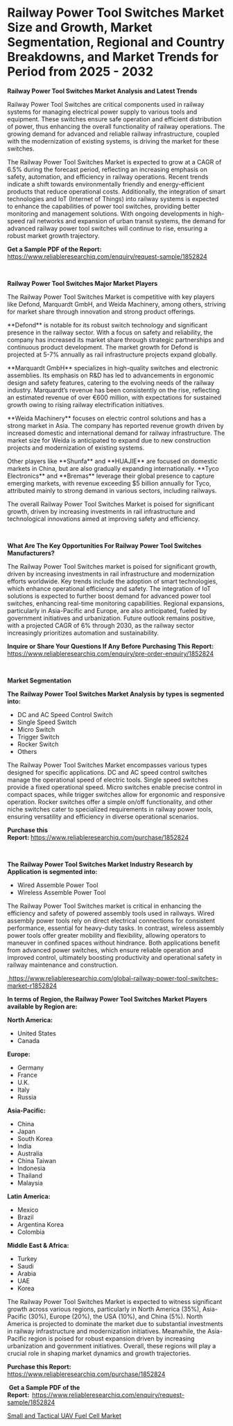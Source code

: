 <p><h1>Railway Power Tool Switches Market Size and Growth, Market Segmentation, Regional and Country Breakdowns, and Market Trends for Period from 2025 -  2032</h1></p><p><strong>Railway Power Tool Switches Market Analysis and Latest Trends</strong></p>
<p><p>Railway Power Tool Switches are critical components used in railway systems for managing electrical power supply to various tools and equipment. These switches ensure safe operation and efficient distribution of power, thus enhancing the overall functionality of railway operations. The growing demand for advanced and reliable railway infrastructure, coupled with the modernization of existing systems, is driving the market for these switches.</p><p>The Railway Power Tool Switches Market is expected to grow at a CAGR of 6.5% during the forecast period, reflecting an increasing emphasis on safety, automation, and efficiency in railway operations. Recent trends indicate a shift towards environmentally friendly and energy-efficient products that reduce operational costs. Additionally, the integration of smart technologies and IoT (Internet of Things) into railway systems is expected to enhance the capabilities of power tool switches, providing better monitoring and management solutions. With ongoing developments in high-speed rail networks and expansion of urban transit systems, the demand for advanced railway power tool switches will continue to rise, ensuring a robust market growth trajectory.</p></p>
<p><strong>Get a Sample PDF of the Report:&nbsp;</strong> <a href="https://www.reliableresearchiq.com/enquiry/request-sample/1852824?utm_campaign=2188&utm_medium=2&utm_source=Github&utm_content=ia&utm_term=14022025&utm_id=railway-power-tool-switches">https://www.reliableresearchiq.com/enquiry/request-sample/1852824</a></p>
<p>&nbsp;</p>
<p><strong>Railway Power Tool Switches Major Market Players</strong></p>
<p><p>The Railway Power Tool Switches Market is competitive with key players like Defond, Marquardt GmbH, and Weida Machinery, among others, striving for market share through innovation and strong product offerings.</p><p>**Defond** is notable for its robust switch technology and significant presence in the railway sector. With a focus on safety and reliability, the company has increased its market share through strategic partnerships and continuous product development. The market growth for Defond is projected at 5-7% annually as rail infrastructure projects expand globally.</p><p>**Marquardt GmbH** specializes in high-quality switches and electronic assemblies. Its emphasis on R&D has led to advancements in ergonomic design and safety features, catering to the evolving needs of the railway industry. Marquardt’s revenue has been consistently on the rise, reflecting an estimated revenue of over €600 million, with expectations for sustained growth owing to rising railway electrification initiatives.</p><p>**Weida Machinery** focuses on electric control solutions and has a strong market in Asia. The company has reported revenue growth driven by increased domestic and international demand for railway infrastructure. The market size for Weida is anticipated to expand due to new construction projects and modernization of existing systems.</p><p>Other players like **Shunfa** and **HUAJIE** are focused on domestic markets in China, but are also gradually expanding internationally. **Tyco Electronics** and **Bremas** leverage their global presence to capture emerging markets, with revenue exceeding $5 billion annually for Tyco, attributed mainly to strong demand in various sectors, including railways.</p><p>The overall Railway Power Tool Switches Market is poised for significant growth, driven by increasing investments in rail infrastructure and technological innovations aimed at improving safety and efficiency.</p></p>
<p>&nbsp;</p>
<p><strong>What Are The Key Opportunities For Railway Power Tool Switches Manufacturers?</strong></p>
<p><p>The Railway Power Tool Switches market is poised for significant growth, driven by increasing investments in rail infrastructure and modernization efforts worldwide. Key trends include the adoption of smart technologies, which enhance operational efficiency and safety. The integration of IoT solutions is expected to further boost demand for advanced power tool switches, enhancing real-time monitoring capabilities. Regional expansions, particularly in Asia-Pacific and Europe, are also anticipated, fueled by government initiatives and urbanization. Future outlook remains positive, with a projected CAGR of 6% through 2030, as the railway sector increasingly prioritizes automation and sustainability.</p></p>
<p><strong>Inquire or Share Your Questions If Any Before Purchasing This Report:</strong> <a href="https://www.reliableresearchiq.com/enquiry/pre-order-enquiry/1852824?utm_campaign=2188&utm_medium=2&utm_source=Github&utm_content=ia&utm_term=14022025&utm_id=railway-power-tool-switches">https://www.reliableresearchiq.com/enquiry/pre-order-enquiry/1852824</a></p>
<p>&nbsp;</p>
<p><strong>Market Segmentation</strong></p>
<p><strong>The Railway Power Tool Switches Market Analysis by types is segmented into:</strong></p>
<p><ul><li>DC and AC Speed Control Switch</li><li>Single Speed Switch</li><li>Micro Switch</li><li>Trigger Switch</li><li>Rocker Switch</li><li>Others</li></ul></p>
<p><p>The Railway Power Tool Switches Market encompasses various types designed for specific applications. DC and AC speed control switches manage the operational speed of electric tools. Single speed switches provide a fixed operational speed. Micro switches enable precise control in compact spaces, while trigger switches allow for ergonomic and responsive operation. Rocker switches offer a simple on/off functionality, and other niche switches cater to specialized requirements in railway power tools, ensuring versatility and efficiency in diverse operational scenarios.</p></p>
<p><strong>Purchase this Report:&nbsp;</strong><a href="https://www.reliableresearchiq.com/purchase/1852824?utm_campaign=2188&utm_medium=2&utm_source=Github&utm_content=ia&utm_term=14022025&utm_id=railway-power-tool-switches">https://www.reliableresearchiq.com/purchase/1852824</a></p>
<p>&nbsp;</p>
<p><strong>The Railway Power Tool Switches Market Industry Research by Application is segmented into:</strong></p>
<p><ul><li>Wired Assemble Power Tool</li><li>Wireless Assemble Power Tool</li></ul></p>
<p><p>The Railway Power Tool Switches market is critical in enhancing the efficiency and safety of powered assembly tools used in railways. Wired assembly power tools rely on direct electrical connections for consistent performance, essential for heavy-duty tasks. In contrast, wireless assembly power tools offer greater mobility and flexibility, allowing operators to maneuver in confined spaces without hindrance. Both applications benefit from advanced power switches, which ensure reliable operation and improved control, ultimately boosting productivity and operational safety in railway maintenance and construction.</p></p>
<p><a href="https://www.reliableresearchiq.com/global-railway-power-tool-switches-market-r1852824?utm_campaign=2188&utm_medium=2&utm_source=Github&utm_content=ia&utm_term=14022025&utm_id=railway-power-tool-switches">&nbsp;https://www.reliableresearchiq.com/global-railway-power-tool-switches-market-r1852824</a></p>
<p><strong>In terms of Region, the Railway Power Tool Switches Market Players available by Region are:</strong></p>
<p>
    <p> <strong> North America: </strong>
        <ul>
            <li>United States</li>
            <li>Canada</li>
        </ul>
        </p> 
    <p> <strong> Europe: </strong>
        <ul>
            <li>Germany</li>
            <li>France</li>
            <li>U.K.</li>
            <li>Italy</li>
            <li>Russia</li>
        </ul>
        </p> 
    <p> <strong> Asia-Pacific: </strong>
        <ul>
            <li>China</li>
            <li>Japan</li>
            <li>South Korea</li>
            <li>India</li>
            <li>Australia</li>
            <li>China Taiwan</li>
            <li>Indonesia</li>
            <li>Thailand</li>
            <li>Malaysia</li>
        </ul>
        </p> 
    <p> <strong> Latin America: </strong>
        <ul>
            <li>Mexico</li>
            <li>Brazil</li>
            <li>Argentina Korea</li>
            <li>Colombia</li>
        </ul>
        </p> 
    <p> <strong> Middle East & Africa: </strong>
        <ul>
            <li>Turkey</li>
            <li>Saudi</li>
            <li>Arabia</li>
            <li>UAE</li>
            <li>Korea</li>
        </ul>
    </p>
    </p>
<p><p>The Railway Power Tool Switches Market is expected to witness significant growth across various regions, particularly in North America (35%), Asia-Pacific (30%), Europe (20%), the USA (10%), and China (5%). North America is projected to dominate the market due to substantial investments in railway infrastructure and modernization initiatives. Meanwhile, the Asia-Pacific region is poised for robust expansion driven by increasing urbanization and government initiatives. Overall, these regions will play a crucial role in shaping market dynamics and growth trajectories.</p></p>
<p><strong>Purchase this Report: </strong><a href="https://www.reliableresearchiq.com/purchase/1852824?utm_campaign=2188&utm_medium=2&utm_source=Github&utm_content=ia&utm_term=14022025&utm_id=railway-power-tool-switches">https://www.reliableresearchiq.com/purchase/1852824</a></p>
<p>&nbsp;<strong>Get a Sample PDF of the Report:&nbsp;&nbsp;</strong><a href="https://www.reliableresearchiq.com/enquiry/request-sample/1852824?utm_campaign=2188&utm_medium=2&utm_source=Github&utm_content=ia&utm_term=14022025&utm_id=railway-power-tool-switches">https://www.reliableresearchiq.com/enquiry/request-sample/1852824</a></p>
<p><strong></strong></p>
<p><p><a href="https://github.com/FosterFahey91/Market-Research-Report-List-1/blob/main/small-and-tactical-uav-fuel-cell-market.md?utm_campaign=2188&utm_medium=2&utm_source=Github&utm_content=ia&utm_term=14022025&utm_id=railway-power-tool-switches">Small and Tactical UAV Fuel Cell Market</a></p></p>